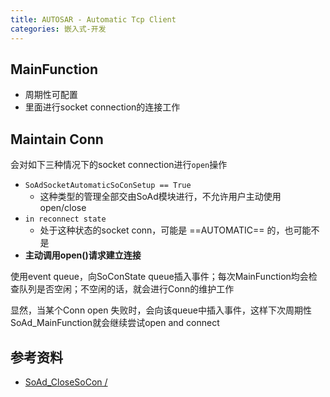 ```yaml
---
title: AUTOSAR - Automatic Tcp Client
categories: 嵌入式-开发
---
```

## MainFunction
- 周期性可配置
- 里面进行socket connection的连接工作

## Maintain Conn
会对如下三种情况下的socket connection进行`open`操作
- `SoAdSocketAutomaticSoConSetup == True`
	- 这种类型的管理全部交由SoAd模块进行，不允许用户主动使用open/close
- `in reconnect state`
	- 处于这种状态的socket conn，可能是 ==AUTOMATIC== 的，也可能不是
- **主动调用open()请求建立连接**

使用event queue，向SoConState queue插入事件；每次MainFunction均会检查队列是否空闲；不空闲的话，就会进行Conn的维护工作

显然，当某个Conn open 失败时，会向该queue中插入事件，这样下次周期性SoAd_MainFunction就会继续尝试open and connect


## 参考资料
- [SoAd_CloseSoCon / ](https://www.autosar.org/fileadmin/standards/R20-11/CP/AUTOSAR_SWS_SocketAdaptor.pdf)
